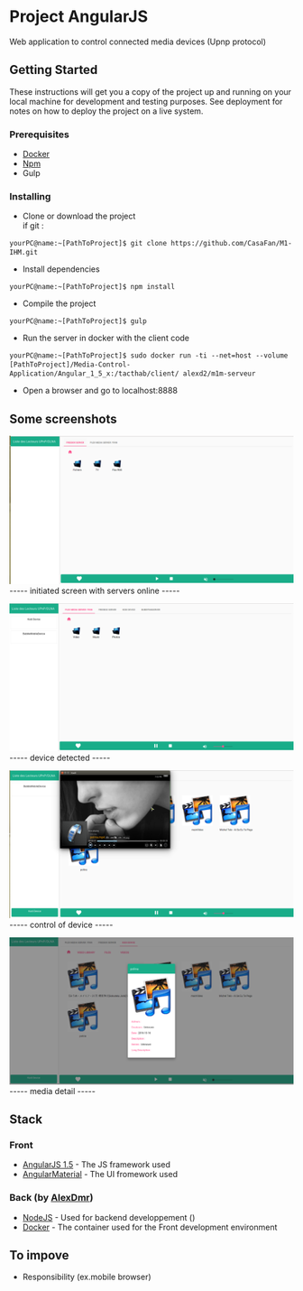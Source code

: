 # Project AngularJS
Web application to control connected media devices (Upnp protocol)  

## Getting Started 
These instructions will get you a copy of the project up and running on your local machine for development and testing purposes. 
See deployment for notes on how to deploy the project on a live system.

### Prerequisites
* [Docker](https://www.docker.com)
* [Npm](https://www.npmjs.com)
* Gulp

### Installing
* Clone or download the project  
if git : 
```
yourPC@name:~[PathToProject]$ git clone https://github.com/CasaFan/M1-IHM.git
```  
* Install dependencies
```
yourPC@name:~[PathToProject]$ npm install
```  
* Compile the project
```
yourPC@name:~[PathToProject]$ gulp
```  
* Run the server in docker with the client code
```
yourPC@name:~[PathToProject]$ sudo docker run -ti --net=host --volume [PathToProject]/Media-Control-Application/Angular_1_5_x:/tacthab/client/ alexd2/m1m-serveur
```  
* Open a browser and go to localhost:8888  

## Some screenshots  
![Alt text](/screenshots/img1.png?raw=true "initiated screen with servers online")  
            ----- initiated screen with servers online -----  

![Alt text](/screenshots/img2.png?raw=true "device detected")  
            ----- device detected -----  
  
![Alt text](/screenshots/img3.png?raw=true "control of device")  
            ----- control of device -----  
  
![Alt text](/screenshots/img4.png?raw=true "media detail")  
            ----- media detail -----  

## Stack
### Front
* [AngularJS 1.5](https://angularjs.org/) - The JS framework used  
* [AngularMaterial](https://material.angularjs.org) - The UI fromework used  
### Back (by [AlexDmr](https://github.com/AlexDmr))
* [NodeJS](https://nodejs.org) - Used for backend developpement ()  
* [Docker](https://www.docker.com) - The container used for the Front development environment  

## To impove
* Responsibility (ex.mobile browser)  
